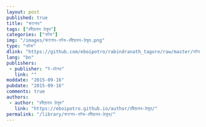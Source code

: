 ```yaml
---
layout: post
published: true
title: "ঋণশোধ"
tags: ["রবীন্দ্রনাথ ঠাকুর"]
categories: ["নাটক"]
img: "/images/ঋণশোধ-নাটক-রবীন্দ্রনাথ-ঠাকুর.png"
type: "নাটক"
dlink: "https://github.com/eboipotro/rabindranath_tagore/raw/master/নাটক/ঋণশোধ.epub"
lang: "bn"
publishers: 
 - publisher: "ই-বইপত্র"
   link: ""
moddate: "2015-09-16"
pubdate: "2015-09-16"
comments: true
authors: 
 - author: "রবীন্দ্রনাথ ঠাকুর"
   link: "https://eboipotro.github.io/author/রবীন্দ্রনাথ-ঠাকুর/"
permalink: "/library/ঋণশোধ-নাটক-রবীন্দ্রনাথ-ঠাকুর/"
---
```

